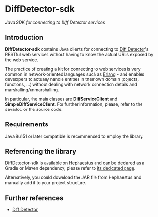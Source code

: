 # DiffDetector-sdk

*Java SDK for connecting to Diff Detector services*


## Introduction

**DiffDetector-sdk** contains Java clients for connecting to [Diff Detector](https://github.com/giancosta86/DiffDetector)'s RESTful web services without having to know the actual URLs exposed by the web service.

The practice of creating a kit for connecting to web services is very common in network-oriented languages such as [Erlang](https://speakerdeck.com/giancosta86/introduction-to-erlang) - and enables developers to actually handle entities in their own domain (objects, functions, ...) without dealing with network connection details and marshalling/unmarshalling.

In particular, the main classes are **DiffServiceClient** and **SimpleDiffServiceClient**. For further information, please, refer to the Javadoc or the source code.


## Requirements

Java 8u151 or later compatible is recommended to employ the library.


## Referencing the library

DiffDetector-sdk is available on [Hephaestus](https://bintray.com/giancosta86/Hephaestus) and can be declared as a Gradle or Maven dependency; please refer to [its dedicated page](https://bintray.com/giancosta86/Hephaestus/DiffDetector-sdk).

Alternatively, you could download the JAR file from Hephaestus and manually add it to your project structure.


## Further references

* [Diff Detector](https://github.com/giancosta86/DiffDetector)